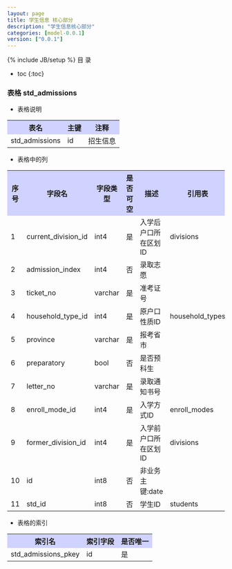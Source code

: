 ```yaml
---
layout: page
title: 学生信息 核心部分
description: "学生信息核心部分"
categories: [model-0.0.1]
version: ["0.0.1"]
---
```

{% include JB/setup %}
 目  录

* toc
{:toc}



### 表格 std_admissions

  * 表格说明

<table class="table table-bordered table-striped table-condensed">
<tr><th style="background-color:#D0D3FF">表名</th><th style="background-color:#D0D3FF">主键</th><th style="background-color:#D0D3FF">注释</th>  </tr>
<tr><td>std_admissions</td><td>id</td><td>招生信息</td>  </tr>
</table>

  * 表格中的列

<table class="table table-bordered table-striped table-condensed">
<tr><th style="background-color:#D0D3FF">序号</th><th style="background-color:#D0D3FF">字段名</th><th style="background-color:#D0D3FF">字段类型</th><th style="background-color:#D0D3FF">是否可空</th><th style="background-color:#D0D3FF">描述</th><th style="background-color:#D0D3FF">引用表</th>  </tr>
<tr><td>1</td><td>current_division_id</td><td>int4</td><td>是</td><td>入学后户口所在区划ID</td><td>divisions</td>  </tr>
<tr><td>2</td><td>admission_index</td><td>int4</td><td>否</td><td>录取志愿</td><td></td>  </tr>
<tr><td>3</td><td>ticket_no</td><td>varchar</td><td>是</td><td>准考证号</td><td></td>  </tr>
<tr><td>4</td><td>household_type_id</td><td>int4</td><td>是</td><td>原户口性质ID</td><td>household_types</td>  </tr>
<tr><td>5</td><td>province</td><td>varchar</td><td>是</td><td>报考省市</td><td></td>  </tr>
<tr><td>6</td><td>preparatory</td><td>bool</td><td>否</td><td>是否预科生</td><td></td>  </tr>
<tr><td>7</td><td>letter_no</td><td>varchar</td><td>是</td><td>录取通知书号</td><td></td>  </tr>
<tr><td>8</td><td>enroll_mode_id</td><td>int4</td><td>是</td><td>入学方式ID</td><td>enroll_modes</td>  </tr>
<tr><td>9</td><td>former_division_id</td><td>int4</td><td>是</td><td>入学前户口所在区划ID</td><td>divisions</td>  </tr>
<tr><td>10</td><td>id</td><td>int8</td><td>否</td><td>非业务主键:date</td><td></td>  </tr>
<tr><td>11</td><td>std_id</td><td>int8</td><td>否</td><td>学生ID</td><td>students</td>  </tr>
</table>

 
  * 表格的索引

<table class="table table-bordered table-striped table-condensed">
  <tr>
<th style="background-color:#D0D3FF">索引名</th><th style="background-color:#D0D3FF">索引字段</th><th style="background-color:#D0D3FF">是否唯一</th>  </tr>
<tr><td>std_admissions_pkey</td><td>id&nbsp;</td><td>是</td>  </tr>
</table>
